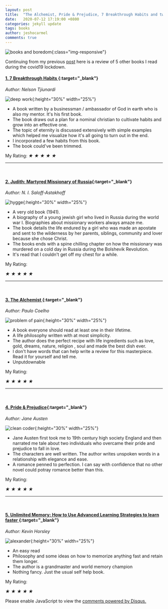 ```yaml
---
layout: post
title:  "The Alchemist, Pride & Prejudice, 7 Breakthrough Habits and two other book reviews"
date:   2020-07-12 17:19:00 +0800
categories: jekyll update
tags: books
author: jeshocarmel
comments: true
---
```




![books and boredom](/assets/images/5books.gif){:class="img-responsive"}

Continuing from my previous [post](https://jeshocarmel.github.io/jekyll/update/2020/06/02/review_of_books.html) here is a review of 5 other books I read during the covid19 lockdown. 


#### **[1.  7 Breakthrough Habits ](https://7breakthroughhabits.com/){:target="_blank"}** 


*Author: Nelson Tjiunardi*

![deep work](/assets/images/7breakthrough.png){:height="30%" width="25%"}
  
  - A book written by a businessman / ambassador of God in earth who is also my mentor. It's his first book.
  - The book draws out a plan for a nominal christian to cultivate habits and grow into an effective one. 
  - The topic of eternity is discussed extensively with simple examples which helped me visualize how it's all going to turn out in the end.
  - I incorporated a few habits from this book.
  - The book could've been trimmed.

<div class="rating" data-rating="3">
My Rating:  
  <i class="star-1">★</i>
  <i class="star-2">★</i>
  <i class="star-3">★</i>
  <i class="star-4">★</i>
  <i class="star-5">★</i>

</div>

<hr/><br/>


#### [**2. Judith: Martyred Missionary of Russia**](https://www.goodreads.com/book/show/6093497-judith-martyred-missionary-of-russia){:target="_blank"}

*Author: N. I. Saloff-Astakhoff*

![hygge](/assets/images/judith.jpg ){:height="30%" width="25%"}

- A very old book (1941). 
- A biography of a young jewish girl who lived in Russia during the world war I. Biographies about missionary workers always amaze me. 
- The book details the life endured by a girl who was made an apostate and sent to the wilderness by her parents, siblings, community and lover because she chose Christ.
- The books ends with a spine chilling chapter on how the missionary was murdered on a cold day in Russia during the Bolshevik Revolution.
- It's read that I couldn't get off my chest for a while. 
	

<div class="rating" data-rating="4">
My Rating: 

  <i class="star-1">★</i>
  <i class="star-2">★</i>
  <i class="star-3">★</i>
  <i class="star-4">★</i>
  <i class="star-5">★</i>
</div>

<hr/><br/>


#### [**3. The Alchemist** ](https://www.amazon.in/Alchemist-Paulo-Coelho-ebook/dp/B00U6SFUSS){:target="_blank"}

*Author: Paulo Coelho*

![problem of pain](/assets/images/alchemist.jpg ){:height="30%" width="25%"}


- A book everyone should read at least one in their lifetime.
- A life philosophy written with at most simplicity. 
- The author does the perfect recipe with life ingredients such as love, gold, dreams, nature, religion , soul and made the best dish ever.
- I don't have words that can help write a review for this masterpiece. Read it for yourself and tell me. 
- Unputdownable


<div class="rating" data-rating="5">
My Rating: 

  <i class="star-1">★</i>
  <i class="star-2">★</i>
  <i class="star-3">★</i>
  <i class="star-4">★</i>
  <i class="star-5">★</i>
</div>

<hr/><br/>


#### [**4. Pride & Prejudice**](https://www.amazon.in/Pride-Prejudice-Jane-Austen-ebook/dp/B076X7QJFS/){:target="_blank"}

*Author: Jane Austen*

![clean coder](/assets/images/prideandprejudice.jpg ){:height="30%" width="25%"}


- Jane Austen first took me to 19th century high society England and then narrated me tale about two individuals who overcame their pride and prejudice to fall in love.
- The characters are well written. The author writes unspoken words in a relationship with elegance and ease.
- A romance penned to perfection. I can say with confidence that no other novel could potray romance better than this.

<div class="rating" data-rating="4.5">
My Rating:  

  <i class="star-1">★</i>
  <i class="star-2">★</i>
  <i class="star-3">★</i>
  <i class="star-4">★</i>
  <i class="star-5">★</i>
</div>

<hr/><br/>


#### [**5. Unlimited Memory: How to Use Advanced Learning Strategies to learn faster** ](https://www.amazon.com/Unlimited-Memory-Advanced-Strategies-Productive-ebook/dp/B00I3QS1XQ){:target="_blank"}

*Author: Kevin Horsley*

![alexander](/assets/images/unlimited_memory.jpg ){:height="30%" width="25%"}

- An easy read
- Philosophy and some ideas on how to memorize anything fast and retain them longer.
- The author is a grandmaster and world memory champion
- Nothing fancy. Just the usual self help book.


<div class="rating" data-rating="3">
My Rating: 

  <i class="star-1">★</i>
  <i class="star-2">★</i>
  <i class="star-3">★</i>
  <i class="star-4">★</i>
  <i class="star-5">★</i>
</div>


<div id="disqus_thread"></div>
<script>

/**
*  RECOMMENDED CONFIGURATION VARIABLES: EDIT AND UNCOMMENT THE SECTION BELOW TO INSERT DYNAMIC VALUES FROM YOUR PLATFORM OR CMS.
*  LEARN WHY DEFINING THESE VARIABLES IS IMPORTANT: https://disqus.com/admin/universalcode/#configuration-variables*/
/*
var disqus_config = function () {
this.page.url = PAGE_URL;  // Replace PAGE_URL with your page's canonical URL variable
this.page.identifier = PAGE_IDENTIFIER; // Replace PAGE_IDENTIFIER with your page's unique identifier variable
};
*/
(function() { // DON'T EDIT BELOW THIS LINE
var d = document, s = d.createElement('script');
s.src = 'https://jeshocarmel-github-io.disqus.com/embed.js';
s.setAttribute('data-timestamp', +new Date());
(d.head || d.body).appendChild(s);
})();
</script>
<noscript>Please enable JavaScript to view the <a href="https://disqus.com/?ref_noscript">comments powered by Disqus.</a></noscript>
                            